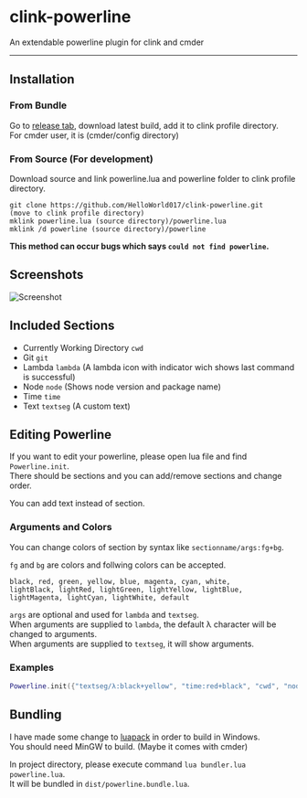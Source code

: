 # clink-powerline
An extendable powerline plugin for clink and cmder

----

## Installation
### From Bundle
Go to [release tab](https://github.com/HelloWorld017/clink-powerline/releases), download latest build, add it to clink profile directory.  
For cmder user, it is (cmder/config directory)

### From Source (For development)
Download source and link powerline.lua and powerline folder to clink profile directory.  
```
git clone https://github.com/HelloWorld017/clink-powerline.git
(move to clink profile directory)
mklink powerline.lua (source directory)/powerline.lua
mklink /d powerline (source directory)/powerline
```
**This method can occur bugs which says `could not find powerline`.**

## Screenshots
![Screenshot](https://i.imgur.com/Kuj6GdI.png)

## Included Sections
 * Currently Working Directory `cwd`  
 * Git `git`  
 * Lambda `lambda` (A lambda icon with indicator wich shows last command is successful)  
 * Node `node` (Shows node version and package name)  
 * Time `time`  
 * Text `textseg` (A custom text)  

## Editing Powerline
If you want to edit your powerline, please open lua file and find `Powerline.init`.  
There should be sections and you can add/remove sections and change order.  

You can add text instead of section. 

### Arguments and Colors
You can change colors of section by syntax like `sectionname/args:fg+bg`.

`fg` and `bg` are colors and follwing colors can be accepted.
```
black, red, green, yellow, blue, magenta, cyan, white,
lightBlack, lightRed, lightGreen, lightYellow, lightBlue, lightMagenta, lightCyan, lightWhite, default 
```

`args` are optional and used for `lambda` and `textseg`.  
When arguments are supplied to `lambda`, the default λ character will be changed to arguments.  
When arguments are supplied to `textseg`, it will show arguments.  

### Examples
```lua
Powerline.init({"textseg/λ:black+yellow", "time:red+black", "cwd", "node", "git", "text/\n", "lambda/nenw*"})
```

## Bundling
I have made some change to [luapack](https://gist.github.com/turtleDev/a54a61a14e4a438f893865843279fd40) in order to build in Windows.  
You should need MinGW to build. (Maybe it comes with cmder)

In project directory, please execute command `lua bundler.lua powerline.lua`.  
It will be bundled in `dist/powerline.bundle.lua`.
